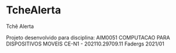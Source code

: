 # TcheAlerta
Tchê Alerta


Projeto desenvolvido para disciplina: 
AIM0051 COMPUTACAO PARA DISPOSITIVOS MOVEIS CE-N1 - 202110.29709.11
Fadergs 2021/01
